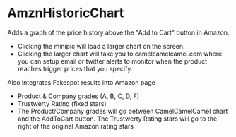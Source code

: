 # AmznHistoricChart

Adds a graph of the price history above the "Add to Cart" button in Amazon.

 - Clicking the minipic will load a larger chart on the screen.
 - Clicking the larger chart will take you to camelcamelcamel.com where you can setup email or twitter alerts to monitor when the product reaches trigger prices that you specify.


Also integrates Fakespot results into Amazon page
 - Product & Company grades (A, B, C, D, F)
 - Trustwerty Rating (fixed stars)
 - The Product/Company grades will go between CamelCamelCamel chart and the AddToCart button. The Trustwerty Rating stars will go to the right of the original Amazon rating stars